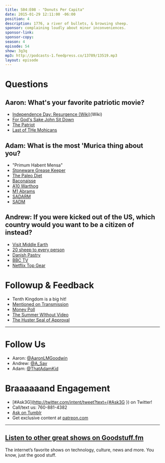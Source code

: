 ```yaml
---
title: S04:E08 - "Donuts Per Capita"
date: 2015-01-29 12:11:00 -06:00
position: 4
description: 1776, a river of bullets, & browsing sheep.
sponsor: complaining loudly about minor inconveniences.
sponsor-link: 
sponsor-copy: 
season: 4
episode: 54
show: 3g3q
mp3: http://podcasts-1.feedpress.co/13789/13519.mp3
layout: episode
---
```


# Questions

## Aaron: What's your favorite patriotic movie?
- [Independence Day: Resurgence (Wiki)](https://en.wikipedia.org/wiki/Independence_Day:_Resurgence)(Wiki)
- [For God's Sake John Sit Down](https://youtu.be/DqAdlkJDt7k)
- [The Patriot](http://www.imdb.com/title/tt0187393/)
- [Last of THe Mohicans](http://www.imdb.com/title/tt0104691/)

## Adam: What is the most 'Murica thing about you?
- "Primum Habent Mensa"
- [Stoneware Grease Keeper](http://amzn.com/B0017TZSU0)
- [The Paleo Diet](http://robbwolf.com/category/paleo-diet-basics/)
- [Baconaisse](https://baconsalt.3dcartstores.com/Baconnaise-3-pack_p_34.html)
- [A10 Warthog](https://en.wikipedia.org/wiki/Fairchild_Republic_A-10_Thunderbolt_II)
- [M1 Abrams](https://en.wikipedia.org/wiki/M1_Abrams)
- [SADARM](https://en.wikipedia.org/wiki/Sense_and_Destroy_ARMor)
- [SADM](https://en.wikipedia.org/wiki/Special_Atomic_Demolition_Munition)

## Andrew: If you were kicked out of the US, which country would you want to be a citizen of instead?
- [Visit Middle Earth](http://www.newzealand.com/int/lord-of-the-rings/)
- [20 sheep to every person](http://www.stats.govt.nz/browse_for_stats/population/mythbusters/3million-people-60million-sheep.aspx)
- [Danish Pastry](https://en.wikipedia.org/wiki/Danish_pastry)
- [BBC TV](http://www.bbc.co.uk/iplayer)
- [Netflix Top Gear](http://www.businessinsider.com/jeremy-clarkson-confirms-new-car-show-with-former-top-gear-mates-2015-6?op=1)

# Followup & Feedback
- Tenth Kingdom is a big hit!
- [Mentioned on Transmission](http://goodstuff.fm/transmission/177)
- [Money Poll](http://www.buddybox.me/discussion/67/money-poll)
- [The Summer WIthout Video](http://www.buddybox.me/discussion/59/the-summer-video-project)
- [The Huster Seal of Approval](http://l.gdwn.co/1hCfW)

***

# Follow Us
* Aaron: [@AaronLMGoodwin](http://twitter.com/aaronlmgoodwin)
* Andrew: [@A_Sav](http://twitter.com/a_sav)
* Adam: [@ThatAdamKid](http://twitter.com/thatadamkid)

# Braaaaaand Engagement
* [#Ask3G](http://twitter.com/intent/tweet?text={#Ask3G }) on Twitter!
* Call/text us: 760-881-4382
* [Ask on Tumblr](http://3g3q.co/ask)
* Get exclusive content at [patreon.com](http://www.patreon.com/3g3q)

***

## [Listen to other great shows on Goodstuff.fm](http://goodstuff.fm/)
The internet’s favorite shows on technology, culture, news and more. You know, just the good stuff.
